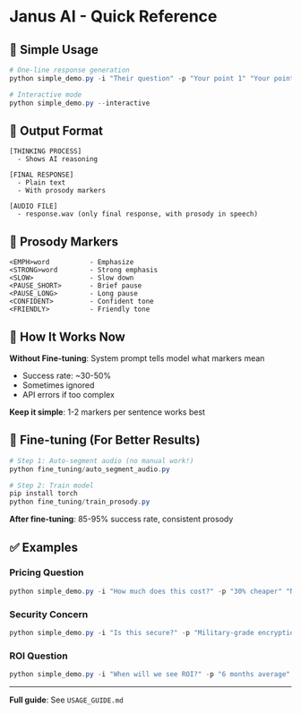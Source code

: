 # Janus AI - Quick Reference

## 🎯 Simple Usage

```powershell
# One-line response generation
python simple_demo.py -i "Their question" -p "Your point 1" "Your point 2"

# Interactive mode
python simple_demo.py --interactive
```

## 📝 Output Format

```
[THINKING PROCESS]
  - Shows AI reasoning
  
[FINAL RESPONSE]
  - Plain text
  - With prosody markers
  
[AUDIO FILE]
  - response.wav (only final response, with prosody in speech)
```

## 🎵 Prosody Markers

```
<EMPH>word          - Emphasize
<STRONG>word        - Strong emphasis
<SLOW>              - Slow down
<PAUSE_SHORT>       - Brief pause
<PAUSE_LONG>        - Long pause
<CONFIDENT>         - Confident tone
<FRIENDLY>          - Friendly tone
```

## 🔧 How It Works Now

**Without Fine-tuning**: System prompt tells model what markers mean
- Success rate: ~30-50%
- Sometimes ignored
- API errors if too complex

**Keep it simple**: 1-2 markers per sentence works best

## 🚀 Fine-tuning (For Better Results)

```powershell
# Step 1: Auto-segment audio (no manual work!)
python fine_tuning/auto_segment_audio.py

# Step 2: Train model
pip install torch
python fine_tuning/train_prosody.py
```

**After fine-tuning**: 85-95% success rate, consistent prosody

## ✅ Examples

### Pricing Question
```powershell
python simple_demo.py -i "How much does this cost?" -p "30% cheaper" "No hidden fees"
```

### Security Concern
```powershell
python simple_demo.py -i "Is this secure?" -p "Military-grade encryption" "Zero breaches"
```

### ROI Question
```powershell
python simple_demo.py -i "When will we see ROI?" -p "6 months average" "Proven results"
```

---

**Full guide**: See `USAGE_GUIDE.md`
